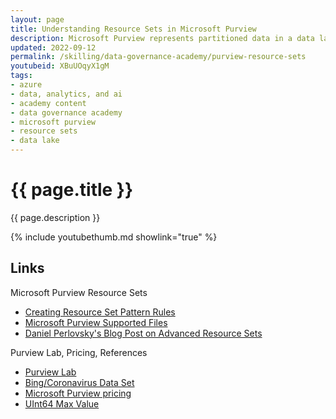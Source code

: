 ```yaml
---
layout: page
title: Understanding Resource Sets in Microsoft Purview
description: Microsoft Purview represents partitioned data in a data lake using Resource Sets. In this video, we'll look at what resource sets are, how they work, and when you might need to use advanced resource sets for additional control over the resource set scanning process. See links below for references.
updated: 2022-09-12
permalink: /skilling/data-governance-academy/purview-resource-sets
youtubeid: XBuUOqyX1gM
tags: 
- azure
- data, analytics, and ai
- academy content
- data governance academy
- microsoft purview
- resource sets
- data lake
---
```


# {{ page.title }}

{{ page.description }}

{% include youtubethumb.md showlink="true" %}

## Links 

Microsoft Purview Resource Sets

* [Creating Resource Set Pattern Rules](https://docs.microsoft.com/en-us/azure/purview/how-to-resource-set-pattern-rules)
* [Microsoft Purview Supported Files](https://docs.microsoft.com/en-us/azure/purview/microsoft-purview-connector-overview)
* [Daniel Perlovsky's Blog Post on Advanced Resource Sets](https://techcommunity.microsoft.com/t5/microsoft-purview-blog/advanced-resource-sets-in-azure-purview/ba-p/3038616)

Purview Lab, Pricing, References

* [Purview Lab](https://aka.ms/purviewlab)
* [Bing/Coronavirus Data Set](https://github.com/microsoft/BingCoronavirusQuerySet)
* [Microsoft Purview pricing](https://azure.microsoft.com/en-us/pricing/details/purview/)
* [UInt64 Max Value](https://docs.microsoft.com/en-us/dotnet/api/system.uint64.maxvalue)